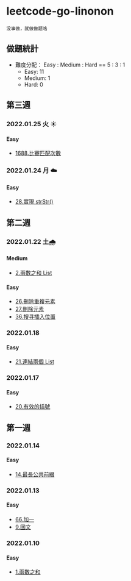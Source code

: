 # leetcode-go-linonon
`没事做，就做做题咯`
## 做題統計
- 難度分配： Easy : Medium : Hard == 5 : 3 : 1
    - Easy: 11 
    - Medium: 1
    - Hard: 0
## 第三週
### 2022.01.25 火 :sunny:
#### Easy
- [1688.比賽匹配次數](/)
### 2022.01.24 月 :cloud:
#### Easy
- [28.實現 strStr()](/code/string/0028-strStr/README.md)
## 第二週
### 2022.01.22 土:cloud_with_rain:
#### Medium
- [2.兩數之和 List](/code/linked-list/0002-addTwoNumbers/README.md) 
#### Easy
- [26.刪除重複元素](/code/array/0026-removeDuplicates/README.md)
- [27.刪除元素](code/array/0027-removeElement/README.md)
- [36.搜寻插入位置](/code/array/0035-searchInsert/README.md) 

### 2022.01.18
#### Easy
- [21.連結兩個 List](/code/linked-list/0021-mergeTwoLists/README.md)

### 2022.01.17
#### Easy
- [20.有效的括號](code/string/0020-isValidKuoHao/README.md)

## 第一週

### 2022.01.14
#### Easy
- [14.最長公共前綴](/code/string/0014-longestCommonPrefix/README.md)

### 2022.01.13
#### Easy
- [66.加一](/code/array/0066-plusOne/README.md)
- [9.回文](code/math/0009-isPalindrome/README.md)

### 2022.01.10
#### Easy
- [1.兩數之和](/code/array/0001-twoSum/README.md)
